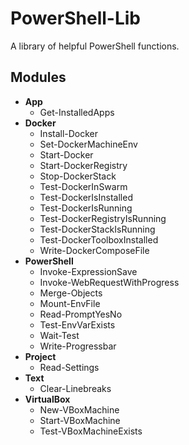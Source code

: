 # PowerShell-Lib
A library of helpful PowerShell functions.

## Modules
- **App**
  - Get-InstalledApps
- **Docker**
  - Install-Docker
  - Set-DockerMachineEnv
  - Start-Docker
  - Start-DockerRegistry
  - Stop-DockerStack
  - Test-DockerInSwarm
  - Test-DockerIsInstalled
  - Test-DockerIsRunning
  - Test-DockerRegistryIsRunning
  - Test-DockerStackIsRunning
  - Test-DockerToolboxInstalled
  - Write-DockerComposeFile
- **PowerShell**
  - Invoke-ExpressionSave
  - Invoke-WebRequestWithProgress
  - Merge-Objects
  - Mount-EnvFile
  - Read-PromptYesNo
  - Test-EnvVarExists
  - Wait-Test
  - Write-Progressbar
- **Project**
  - Read-Settings
- **Text**
  - Clear-Linebreaks
- **VirtualBox**
  - New-VBoxMachine
  - Start-VBoxMachine
  - Test-VBoxMachineExists
